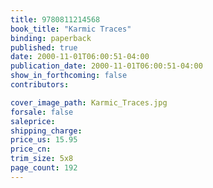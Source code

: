 ```yaml
---
title: 9780811214568
book_title: "Karmic Traces"
binding: paperback
published: true
date: 2000-11-01T06:00:51-04:00
publication_date: 2000-11-01T06:00:51-04:00
show_in_forthcoming: false
contributors:

cover_image_path: Karmic_Traces.jpg
forsale: false
saleprice:
shipping_charge:
price_us: 15.95
price_cn:
trim_size: 5x8
page_count: 192
---
```



